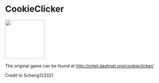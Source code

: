 # CookieClicker

<img src="bgGold" width="128">

The original game can be found at http://orteil.dashnet.org/cookieclicker/

Credit to Scheng123321
